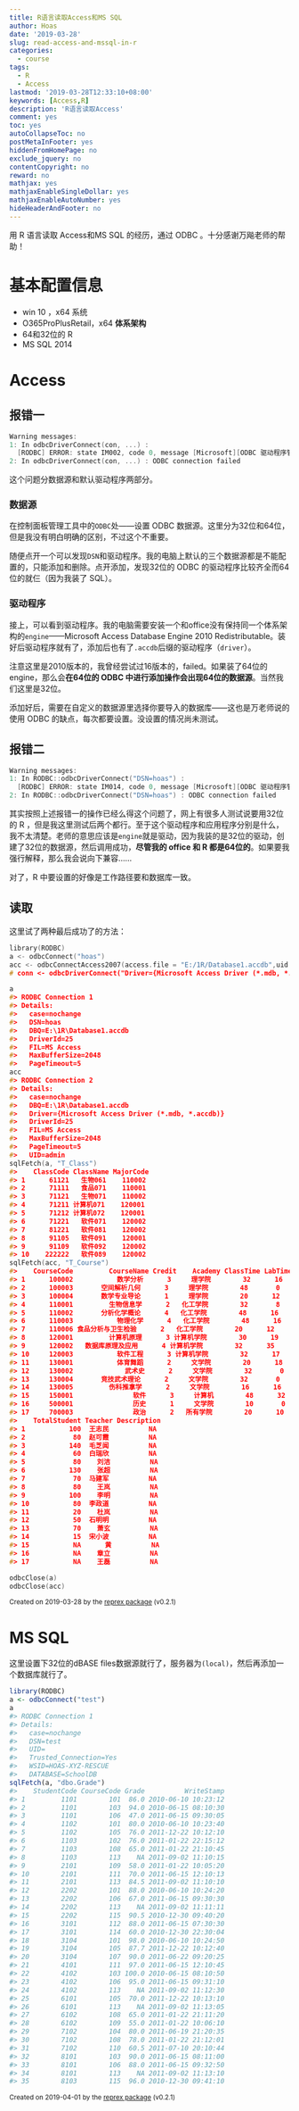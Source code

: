 ```yaml
---
title: R语言读取Access和MS SQL
author: Hoas
date: '2019-03-28'
slug: read-access-and-mssql-in-r
categories:
  - course
tags:
  - R
  - Access
lastmod: '2019-03-28T12:33:10+08:00'
keywords: [Access,R]
description: 'R语言读取Access'
comment: yes
toc: yes
autoCollapseToc: no
postMetaInFooter: yes
hiddenFromHomePage: no
exclude_jquery: no
contentCopyright: no
reward: no
mathjax: yes
mathjaxEnableSingleDollar: yes
mathjaxEnableAutoNumber: yes
hideHeaderAndFooter: no
---
```


用 R 语言读取 Access和MS SQL 的经历，通过 ODBC 。十分感谢万飚老师的帮助！

<!--more-->

# 基本配置信息

- win 10 ，x64 系统
- O365ProPlusRetail，x64 **体系架构**
- 64和32位的 R 
- MS SQL 2014

# Access

## 报错一

```c
Warning messages:
1: In odbcDriverConnect(con, ...) :
  [RODBC] ERROR: state IM002, code 0, message [Microsoft][ODBC 驱动程序管理器] 未发现数据源名称并且未指定默认驱动程序
2: In odbcDriverConnect(con, ...) : ODBC connection failed
```

这个问题分数据源和默认驱动程序两部分。

### 数据源

在控制面板管理工具中的`ODBC`处——设置 ODBC 数据源。这里分为32位和64位，但是我没有明白明确的区别，不过这个不重要。

随便点开一个可以发现`DSN`和驱动程序。我的电脑上默认的三个数据源都是不能配置的，只能添加和删除。点开添加，发现32位的 ODBC 的驱动程序比较齐全而64位的就仨（因为我装了 SQL）。

### 驱动程序

接上，可以看到驱动程序。我的电脑需要安装一个和office没有保持同一个体系架构的`engine`——Microsoft Access Database Engine 2010 Redistributable。装好后驱动程序就有了，添加后也有了`.accdb`后缀的驱动程序（`driver`）。

注意这里是2010版本的，我曾经尝试过16版本的，failed。如果装了64位的engine，那么会**在64位的 ODBC 中进行添加操作会出现64位的数据源**。当然我们这里是32位。

添加好后，需要在自定义的数据源里选择你要导入的数据库——这也是万老师说的使用 ODBC 的缺点，每次都要设置。没设置的情况尚未测试。

## 报错二

```c
Warning messages:
1: In RODBC::odbcDriverConnect("DSN=hoas") :
  [RODBC] ERROR: state IM014, code 0, message [Microsoft][ODBC 驱动程序管理器] 在指定的 DSN 中，驱动程序和应用程序之间的体系结构不匹配
2: In RODBC::odbcDriverConnect("DSN=hoas") : ODBC connection failed
```

其实按照上述报错一的操作已经么得这个问题了，网上有很多人测试说要用32位的 R ，但是我这里测试后两个都行。至于这个驱动程序和应用程序分别是什么，我不太清楚。老师的意思应该是`engine`就是驱动，因为我装的是32位的驱动，创建了32位的数据源，然后调用成功，**尽管我的 office 和 R 都是64位的**。如果要我强行解释，那么我会说向下兼容……

对了，R 中要设置的好像是工作路径要和数据库一致。

## 读取

这里试了两种最后成功了的方法：

``` c
library(RODBC)
a <- odbcConnect("hoas")
acc <- odbcConnectAccess2007(access.file = "E:/1R/Database1.accdb",uid = "hoas")
# conn <- odbcDriverConnect("Driver={Microsoft Access Driver (*.mdb, *.accdb)};DBQ='E:/1R/Database1.accdb'") 

a
#> RODBC Connection 1
#> Details:
#>   case=nochange
#>   DSN=hoas
#>   DBQ=E:\1R\Database1.accdb
#>   DriverId=25
#>   FIL=MS Access
#>   MaxBufferSize=2048
#>   PageTimeout=5
acc
#> RODBC Connection 2
#> Details:
#>   case=nochange
#>   DBQ=E:\1R\Database1.accdb
#>   Driver={Microsoft Access Driver (*.mdb, *.accdb)}
#>   DriverId=25
#>   FIL=MS Access
#>   MaxBufferSize=2048
#>   PageTimeout=5
#>   UID=admin
sqlFetch(a, "T_Class")
#>    ClassCode ClassName MajorCode
#> 1      61121   生物061    110002
#> 2      71111   食品071    110001
#> 3      71121   生物071    110002
#> 4      71211 计算机071    120001
#> 5      71212 计算机072    120001
#> 6      71221   软件071    120002
#> 7      81221   软件081    120002
#> 8      91105   软件091    120001
#> 9      91109   软件092    120002
#> 10    222222   软件089    120002
sqlFetch(acc, "T_Course")
#>    CourseCode         CourseName Credit    Academy ClassTime LabTime
#> 1      100002           数学分析      3     理学院        32      16
#> 2      100003       空间解析几何      3     理学院        48       0
#> 3      100004       数学专业导论      1     理学院        20      12
#> 4      110001         生物信息学      2   化工学院        32       8
#> 5      110002       分析化学概论      4   化工学院        48      16
#> 6      110003           物理化学      4   化工学院        48      16
#> 7      110006 食品分析与卫生检验      2   化工学院        20      12
#> 8      120001         计算机原理      3 计算机学院        30      19
#> 9      120002   数据库原理及应用      4 计算机学院        32      35
#> 10     120003           软件工程      3 计算机学院        32      17
#> 11     130001           体育舞蹈      2     文学院        20      18
#> 12     130002             武术史      2     文学院        32       0
#> 13     130004       竞技武术理论      2     文学院        32       0
#> 14     130005         伤科推拿学      2     文学院        16      16
#> 15     150001               软件      3     计算机        48      32
#> 16     500001               历史      1     文学院        10       0
#> 17     700003               政治      2   所有学院        20      10
#>    TotalStudent Teacher Description
#> 1           100  王志民          NA
#> 2            80  赵可霞          NA
#> 3           140  毛芝闻          NA
#> 4            60  白瑞欣          NA
#> 5            80    刘洁          NA
#> 6           130    张超          NA
#> 7            70  马建军          NA
#> 8            80    王岚          NA
#> 9           100    李明          NA
#> 10           80  李政道          NA
#> 11           20    杜岚          NA
#> 12           50  石明明          NA
#> 13           70    萧玄          NA
#> 14           15  宋小波          NA
#> 15           NA      黄          NA
#> 16           NA    章立          NA
#> 17           NA    王磊          NA

odbcClose(a)
odbcClose(acc)
```

<sup>Created on 2019-03-28 by the [reprex package](https://reprex.tidyverse.org) (v0.2.1)

# MS SQL

这里设置下32位的dBASE files数据源就行了，服务器为`(local)`，然后再添加一个数据库就行了。

``` r
library(RODBC)
a <- odbcConnect("test")
a
#> RODBC Connection 1
#> Details:
#>   case=nochange
#>   DSN=test
#>   UID=
#>   Trusted_Connection=Yes
#>   WSID=HOAS-XYZ-RESCUE
#>   DATABASE=SchoolDB
sqlFetch(a, "dbo.Grade")
#>    StudentCode CourseCode Grade          WriteStamp
#> 1         1101        101  86.0 2010-06-10 10:23:12
#> 2         1101        103  94.0 2010-06-15 08:10:30
#> 3         1101        106  47.0 2011-06-15 09:30:05
#> 4         1102        101  80.0 2010-06-10 10:23:40
#> 5         1102        105  76.0 2011-12-22 10:12:10
#> 6         1103        102  76.0 2011-01-22 22:15:12
#> 7         1103        108  65.0 2011-01-22 21:10:45
#> 8         1103        113    NA 2011-09-02 11:10:15
#> 9         2101        109  58.0 2011-01-22 10:05:20
#> 10        2101        111  70.0 2011-06-15 12:10:13
#> 11        2101        113  84.5 2011-09-02 11:10:10
#> 12        2202        101  88.0 2010-06-10 10:24:20
#> 13        2202        106  67.0 2011-06-15 09:30:30
#> 14        2202        113    NA 2011-09-02 11:11:11
#> 15        2202        115  90.5 2010-12-30 09:40:20
#> 16        3101        112  88.0 2011-06-15 07:30:30
#> 17        3101        114  60.0 2010-12-30 22:30:04
#> 18        3104        101  98.0 2010-06-10 10:24:50
#> 19        3104        105  87.7 2011-12-22 10:12:40
#> 20        3104        107  90.0 2011-06-22 09:20:25
#> 21        4101        111  97.0 2011-06-15 12:10:45
#> 22        4102        103 100.0 2010-06-15 08:10:50
#> 23        4102        106  95.0 2011-06-15 09:31:10
#> 24        4102        113    NA 2011-09-02 11:12:30
#> 25        6101        105  70.0 2011-12-22 10:13:10
#> 26        6101        113    NA 2011-09-02 11:13:05
#> 27        6102        108  65.0 2011-01-22 21:11:20
#> 28        6102        109  55.0 2011-01-22 10:06:10
#> 29        7102        104  80.0 2011-06-19 21:20:35
#> 30        7102        108  78.0 2011-01-22 21:12:01
#> 31        7102        110  60.5 2011-07-10 20:10:44
#> 32        8101        103  90.0 2011-06-15 08:11:00
#> 33        8101        106  88.0 2011-06-15 09:32:50
#> 34        8101        113    NA 2011-09-02 11:13:10
#> 35        8103        115  96.0 2010-12-30 09:41:10
```

<sup>Created on 2019-04-01 by the [reprex package](https://reprex.tidyverse.org) (v0.2.1)</sup>

